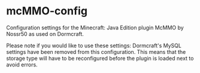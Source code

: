 # mcMMO-config
Configuration settings for the Minecraft: Java Edition plugin McMMO by Nossr50 as used on Dormcraft.

Please note if you would like to use these settings: Dormcraft's MySQL settings have been removed from this configuration. This means that the storage type will have to be reconfigured before the plugin is loaded next to avoid errors.
